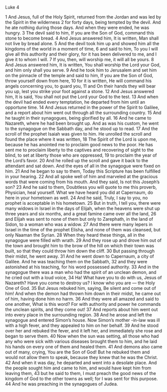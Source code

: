 Luke 4

1	And Jesus, full of the Holy Spirit, returned from the Jordan and was led by the Spirit in the wilderness
2	for forty days, being tempted by the devil. And he ate nothing during those days. And when they were ended, he was hungry.
3	The devil said to him, If you are the Son of God, command this stone to become bread.
4	And Jesus answered him, It is written, Man shall not live by bread alone.
5	And the devil took him up and showed him all the kingdoms of the world in a moment of time,
6	and said to him, To you I will give all this authority and their glory, for it has been delivered to me, and I give it to whom I will.
7	If you, then, will worship me, it will all be yours.
8	And Jesus answered him, It is written, You shall worship the Lord your God, and him only shall you serve.
9	And he took him to Jerusalem and set him on the pinnacle of the temple and said to him, If you are the Son of God, throw yourself down from here,
10	for it is written, He will command his angels concerning you, to guard you,
11	and On their hands they will bear you up, lest you strike your foot against a stone.
12	And Jesus answered him, It is said, You shall not put the Lord your God to the test.
13	And when the devil had ended every temptation, he departed from him until an opportune time.
14	And Jesus returned in the power of the Spirit to Galilee, and a report about him went out through all the surrounding country.
15	And he taught in their synagogues, being glorified by all.
16	And he came to Nazareth, where he had been brought up. And as was his custom, he went to the synagogue on the Sabbath day, and he stood up to read.
17	And the scroll of the prophet Isaiah was given to him. He unrolled the scroll and found the place where it was written,
18	The Spirit of the Lord is upon me, because he has anointed me to proclaim good news to the poor. He has sent me to proclaim liberty to the captives and recovering of sight to the blind, to set at liberty those who are oppressed,
19	to proclaim the year of the Lord’s favor.
20	And he rolled up the scroll and gave it back to the attendant and sat down. And the eyes of all in the synagogue were fixed on him.
21	And he began to say to them, Today this Scripture has been fulfilled in your hearing.
22	And all spoke well of him and marveled at the gracious words that were coming from his mouth. And they said, Is not this Joseph’s son?
23	And he said to them, Doubtless you will quote to me this proverb, Physician, heal yourself. What we have heard you did at Capernaum, do here in your hometown as well.
24	And he said, Truly, I say to you, no prophet is acceptable in his hometown.
25	But in truth, I tell you, there were many widows in Israel in the days of Elijah, when the heavens were shut up three years and six months, and a great famine came over all the land,
26	and Elijah was sent to none of them but only to Zarephath, in the land of Sidon, to a woman who was a widow.
27	And there were many lepers in Israel in the time of the prophet Elisha, and none of them was cleansed, but only Naaman the Syrian.
28	When they heard these things, all in the synagogue were filled with wrath.
29	And they rose up and drove him out of the town and brought him to the brow of the hill on which their town was built, so that they could throw him down the cliff.
30	But passing through their midst, he went away.
31	And he went down to Capernaum, a city of Galilee. And he was teaching them on the Sabbath,
32	and they were astonished at his teaching, for his word possessed authority.
33	And in the synagogue there was a man who had the spirit of an unclean demon, and he cried out with a loud voice,
34	Ha! What have you to do with us, Jesus of Nazareth? Have you come to destroy us? I know who you are — the Holy One of God.
35	But Jesus rebuked him, saying, Be silent and come out of him! And when the demon had thrown him down in their midst, he came out of him, having done him no harm.
36	And they were all amazed and said to one another, What is this word? For with authority and power he commands the unclean spirits, and they come out!
37	And reports about him went out into every place in the surrounding region.
38	And he arose and left the synagogue and entered Simon’s house. Now Simon’s mother -in-law was ill with a high fever, and they appealed to him on her behalf.
39	And he stood over her and rebuked the fever, and it left her, and immediately she rose and began to serve them.
40	Now when the sun was setting, all those who had any who were sick with various diseases brought them to him, and he laid his hands on every one of them and healed them.
41	And demons also came out of many, crying, You are the Son of God! But he rebuked them and would not allow them to speak, because they knew that he was the Christ.
42	And when it was day, he departed and went into a desolate place. And the people sought him and came to him, and would have kept him from leaving them,
43	but he said to them, I must preach the good news of the kingdom of God to the other towns as well; for I was sent for this purpose.
44	And he was preaching in the synagogues of Judea.

